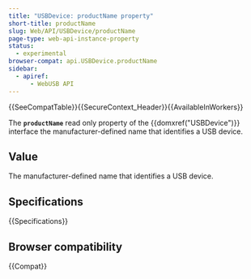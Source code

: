 ```yaml
---
title: "USBDevice: productName property"
short-title: productName
slug: Web/API/USBDevice/productName
page-type: web-api-instance-property
status:
  - experimental
browser-compat: api.USBDevice.productName
sidebar:
  - apiref:
      - WebUSB API
---
```


{{SeeCompatTable}}{{SecureContext_Header}}{{AvailableInWorkers}}

The **`productName`** read only property of the
{{domxref("USBDevice")}} interface the manufacturer-defined name that identifies a USB
device.

## Value

The manufacturer-defined name that identifies a USB device.

## Specifications

{{Specifications}}

## Browser compatibility

{{Compat}}
